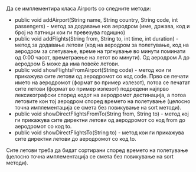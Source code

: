 Да се имплементира класа Airports со следните методи:

* public void addAirport(String name, String country, String code, int passengers) - метод за додавање нов аеродром (име, држава, код и број на патници кои ги превезува годишно)
* public void addFlights(String from, String to, int time, int duration) - метод за додавање летови (код на аеродром за полетување, код на аеродром за слетување, време на тргнување во минути поминати од 0:00 часот, времетраење на летот во минути). Од аеродром А до аеродром Б може да има повеќе летови.
* public void showFlightsFromAirport(String code) - метод кои ги прикажува сите летови од аеродромот со код code. Прво се печати името на аеродромот (формат во пример излезот), потоа се печатат сите летови (формат во пример излезот) подредени најпрво лексикографски според кодот на аеродромот дестинација, а потоа летовите кон тој аеродром според времето на полетување (целосно точна имплементација се смета без повикување на sort методи).
* public void showDirectFlightsFromTo(String from, String to) - метод кој ги прикажува сите директни летови од аеродромот со код from до аеродромот со код to.
* public void showDirectFlightsTo(String to) - метод кои ги прикажува сите директни летови до аеродромот со код to.

Сите летови треба да бидат сортирани според времето на полетување (целосно точна имплементација се смета без повикување на sort методи).